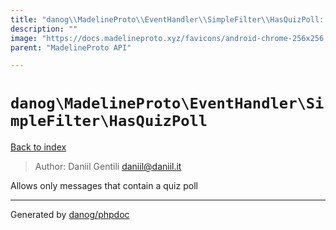 ```yaml
---
title: "danog\\MadelineProto\\EventHandler\\SimpleFilter\\HasQuizPoll: Allows only messages that contain a quiz poll"
description: ""
image: "https://docs.madelineproto.xyz/favicons/android-chrome-256x256.png"
parent: "MadelineProto API"

---
```

# `danog\MadelineProto\EventHandler\SimpleFilter\HasQuizPoll`
[Back to index](../../../../index.html)

> Author: Daniil Gentili <daniil@daniil.it>  
  

Allows only messages that contain a quiz poll  



---
Generated by [danog/phpdoc](https://phpdoc.daniil.it)
